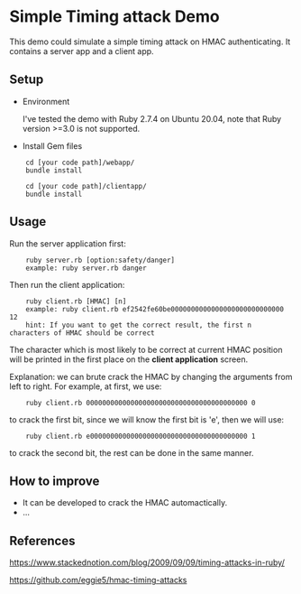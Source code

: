 Simple Timing attack Demo
=========

This demo could simulate a simple timing attack on HMAC authenticating. It contains a server app and a client app.

Setup
-----

* Environment

    I've tested the demo with Ruby 2.7.4 on Ubuntu 20.04, note that Ruby version >=3.0 is not supported.

* Install Gem files

```
    cd [your code path]/webapp/
    bundle install

    cd [your code path]/clientapp/
    bundle install
```

Usage
-----

Run the server application first:
```
    ruby server.rb [option:safety/danger]
    example: ruby server.rb danger
```
Then run the client application:
```
    ruby client.rb [HMAC] [n]
    example: ruby client.rb ef2542fe60be0000000000000000000000000000 12 
    hint: If you want to get the correct result, the first n characters of HMAC should be correct
```

The character which is most likely to be correct at current HMAC position will be printed in the first place on the **client application** screen.

Explanation: we can brute crack the HMAC by changing the arguments from left to right. For example, at first, we use: 
```
    ruby client.rb 0000000000000000000000000000000000000000 0 
```
to crack the first bit, since we will know the first bit is 'e', then we will use:
```
    ruby client.rb e000000000000000000000000000000000000000 1 
```
to crack the second bit, the rest can be done in the same manner.



How to improve 
------------

 * It can be developed to crack the HMAC automactically.
 * ...

References 
------------

https://www.stackednotion.com/blog/2009/09/09/timing-attacks-in-ruby/

https://github.com/eggie5/hmac-timing-attacks